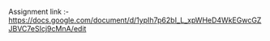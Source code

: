 Assignment link :- https://docs.google.com/document/d/1ypIh7p62bI_L_xpWHeD4WkEGwcGZJBVC7eSIcj9cMnA/edit